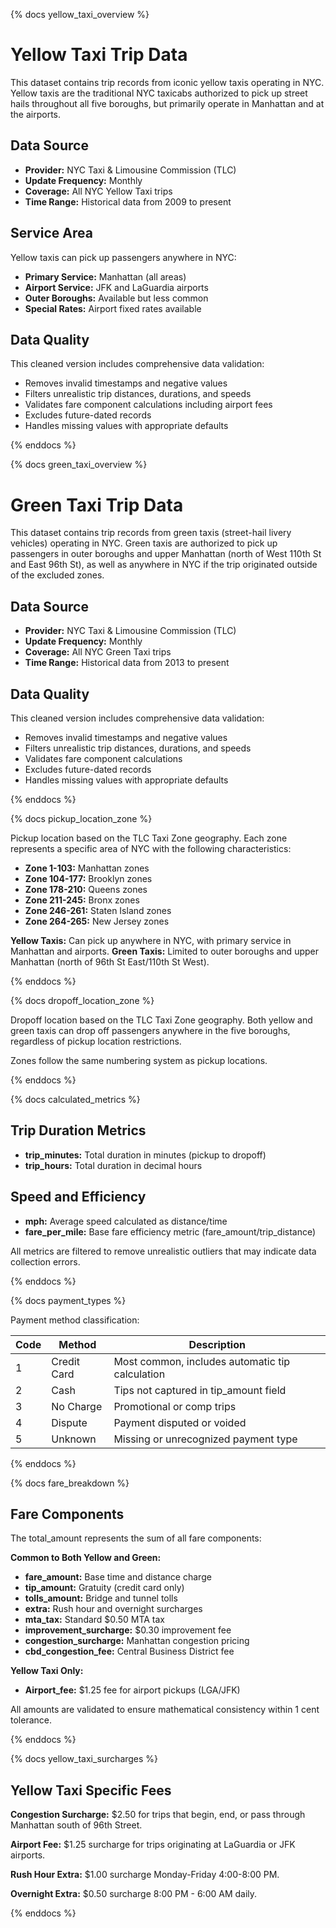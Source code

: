 {% docs yellow_taxi_overview %}

# Yellow Taxi Trip Data

This dataset contains trip records from iconic yellow taxis operating in NYC. Yellow taxis are the traditional NYC taxicabs authorized to pick up street hails throughout all five boroughs, but primarily operate in Manhattan and at the airports.

## Data Source
- **Provider:** NYC Taxi & Limousine Commission (TLC)
- **Update Frequency:** Monthly
- **Coverage:** All NYC Yellow Taxi trips
- **Time Range:** Historical data from 2009 to present

## Service Area
Yellow taxis can pick up passengers anywhere in NYC:
- **Primary Service:** Manhattan (all areas)
- **Airport Service:** JFK and LaGuardia airports
- **Outer Boroughs:** Available but less common
- **Special Rates:** Airport fixed rates available

## Data Quality
This cleaned version includes comprehensive data validation:
- Removes invalid timestamps and negative values
- Filters unrealistic trip distances, durations, and speeds
- Validates fare component calculations including airport fees
- Excludes future-dated records
- Handles missing values with appropriate defaults

{% enddocs %}

{% docs green_taxi_overview %}

# Green Taxi Trip Data

This dataset contains trip records from green taxis (street-hail livery vehicles) operating in NYC. Green taxis are authorized to pick up passengers in outer boroughs and upper Manhattan (north of West 110th St and East 96th St), as well as anywhere in NYC if the trip originated outside of the excluded zones.

## Data Source
- **Provider:** NYC Taxi & Limousine Commission (TLC)
- **Update Frequency:** Monthly
- **Coverage:** All NYC Green Taxi trips
- **Time Range:** Historical data from 2013 to present

## Data Quality
This cleaned version includes comprehensive data validation:
- Removes invalid timestamps and negative values
- Filters unrealistic trip distances, durations, and speeds
- Validates fare component calculations
- Excludes future-dated records
- Handles missing values with appropriate defaults

{% enddocs %}

{% docs pickup_location_zone %}

Pickup location based on the TLC Taxi Zone geography. Each zone represents a specific area of NYC with the following characteristics:

- **Zone 1-103:** Manhattan zones
- **Zone 104-177:** Brooklyn zones  
- **Zone 178-210:** Queens zones
- **Zone 211-245:** Bronx zones
- **Zone 246-261:** Staten Island zones
- **Zone 264-265:** New Jersey zones

**Yellow Taxis:** Can pick up anywhere in NYC, with primary service in Manhattan and airports.
**Green Taxis:** Limited to outer boroughs and upper Manhattan (north of 96th St East/110th St West).

{% enddocs %}

{% docs dropoff_location_zone %}

Dropoff location based on the TLC Taxi Zone geography. Both yellow and green taxis can drop off passengers anywhere in the five boroughs, regardless of pickup location restrictions.

Zones follow the same numbering system as pickup locations.

{% enddocs %}

{% docs calculated_metrics %}

## Trip Duration Metrics
- **trip_minutes:** Total duration in minutes (pickup to dropoff)
- **trip_hours:** Total duration in decimal hours

## Speed and Efficiency
- **mph:** Average speed calculated as distance/time
- **fare_per_mile:** Base fare efficiency metric (fare_amount/trip_distance)

All metrics are filtered to remove unrealistic outliers that may indicate data collection errors.

{% enddocs %}

{% docs payment_types %}

Payment method classification:

| Code | Method | Description |
|------|---------|-------------|
| 1 | Credit Card | Most common, includes automatic tip calculation |
| 2 | Cash | Tips not captured in tip_amount field |
| 3 | No Charge | Promotional or comp trips |
| 4 | Dispute | Payment disputed or voided |
| 5 | Unknown | Missing or unrecognized payment type |

{% enddocs %}

{% docs fare_breakdown %}

## Fare Components

The total_amount represents the sum of all fare components:

**Common to Both Yellow and Green:**
- **fare_amount:** Base time and distance charge
- **tip_amount:** Gratuity (credit card only)
- **tolls_amount:** Bridge and tunnel tolls
- **extra:** Rush hour and overnight surcharges
- **mta_tax:** Standard $0.50 MTA tax
- **improvement_surcharge:** $0.30 improvement fee
- **congestion_surcharge:** Manhattan congestion pricing
- **cbd_congestion_fee:** Central Business District fee

**Yellow Taxi Only:**
- **Airport_fee:** $1.25 fee for airport pickups (LGA/JFK)

All amounts are validated to ensure mathematical consistency within 1 cent tolerance.

{% enddocs %}

{% docs yellow_taxi_surcharges %}

## Yellow Taxi Specific Fees

**Congestion Surcharge:** $2.50 for trips that begin, end, or pass through Manhattan south of 96th Street.

**Airport Fee:** $1.25 surcharge for trips originating at LaGuardia or JFK airports.

**Rush Hour Extra:** $1.00 surcharge Monday-Friday 4:00-8:00 PM.

**Overnight Extra:** $0.50 surcharge 8:00 PM - 6:00 AM daily.

{% enddocs %}